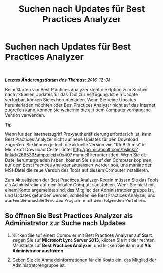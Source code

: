 ﻿---
title: Suchen nach Updates für Best Practices Analyzer
TOCTitle: Suchen nach Updates für Best Practices Analyzer
ms:assetid: 06f1da8b-99a7-4871-911e-bfb7542baced
ms:mtpsurl: https://technet.microsoft.com/de-de/library/JJ204645(v=OCS.15)
ms:contentKeyID: 49293064
ms.date: 12/10/2016
mtps_version: v=OCS.15
ms.translationtype: HT
---

# Suchen nach Updates für Best Practices Analyzer

 

_**Letztes Änderungsdatum des Themas:** 2016-12-08_

Beim Starten von Best Practices Analyzer steht die Option zum Suchen nach aktuellen Updates für das Tool zur Verfügung. Ist ein Update verfügbar, können Sie es herunterladen. Wenn Sie keine Updates herunterladen möchten oder Best Practices Analyzer nicht auf das Internet zugreifen kann, können Sie weiterhin die auf dem Computer vorhandene Version verwenden.


> [!TIP]
> Wenn für den Internetzugriff Proxyauthentifizierung erforderlich ist, kann Best Practices Analyzer nicht auf neue Updates für den Download zugreifen. Sie können jedoch die aktuelle Version von "RtcBPA.msi" im Microsoft Download Center unter <A class=uri href="http://go.microsoft.com/fwlink/?linkid=266539%26clcid=0x407">http://go.microsoft.com/fwlink/?linkid=266539&amp;clcid=0x407</A> manuell herunterladen. Wenn Sie die Datei heruntergeladen haben, können Sie sie auf den Computer kopieren, auf dem Best Practices Analyzer aktualisiert werden soll, und mithilfe der MSI-Datei die neue Version des Tools auf diesem Computer installieren.



Zum Aktualisieren der Best Practices Analyzer-Regeln müssen Sie das Tools als Administrator auf dem lokalen Computer ausführen. Wenn Sie nicht mit einem Konto angemeldet sind, das Mitglied der Administratorengruppe ist, und Updates gefunden werden, schließen Sie Best Practices Analyzer, und starten Sie anschließend das Programm mit dem folgenden Verfahren:

## So öffnen Sie Best Practices Analyzer als Administrator zur Suche nach Updates

1.  Klicken Sie auf einem Computer mit Best Practices Analyzer auf **Start**, zeigen Sie auf **Microsoft Lync Server 2013**, klicken Sie mit der rechten Maustaste auf **Best Practices Analyzer**, und klicken Sie dann auf **Als Administrator ausführen**.

2.  Geben Sie die Anmeldeinformationen für ein Konto ein, das Mitglied der Administratorengruppe ist.

